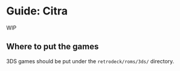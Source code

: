 # Guide: Citra

WIP

## Where to put the games
3DS games should be put under the `retrodeck/roms/3ds/` directory.
